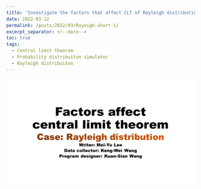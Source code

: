 ```yaml
---
title: 'Investigate the factors that affect CLT of Rayleigh distribution'
date: 2022-03-12
permalink: /posts/2022/03/Rayeigh-short-1/
excerpt_separator: <!--more-->
toc: true
tags:
  - Central limit theorem
  - Probability distribuiton simulator
  - Rayleigh distribuiton
---
```




![](https://raw.githubusercontent.com/meiyulee/pic001/master/Rayleigh_short_1.gif)